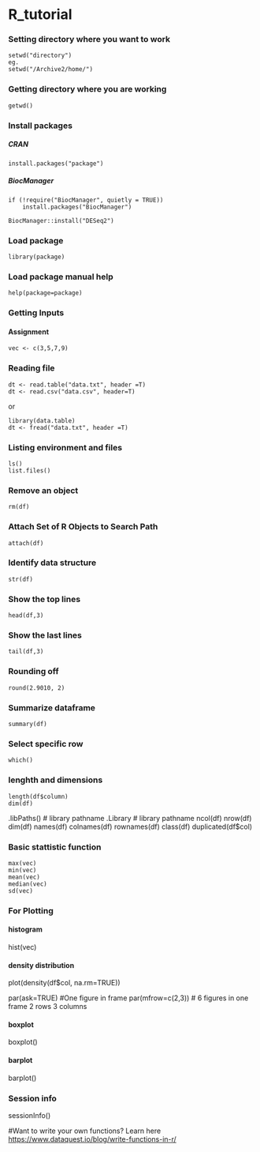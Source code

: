 #  R_tutorial

### Setting directory where you want to work
```
setwd("directory")
eg.
setwd("/Archive2/home/")
```
### Getting directory where you are working
```
getwd()
```

### Install packages
##### CRAN
```
install.packages("package")
```

##### BiocManager
```
if (!require("BiocManager", quietly = TRUE))
    install.packages("BiocManager")

BiocManager::install("DESeq2")
```

### Load package
```
library(package)
```

### Load package manual help
```
help(package=package)
```

### Getting Inputs
#### Assignment
```
vec <- c(3,5,7,9)
```

### Reading file
```
dt <- read.table("data.txt", header =T) 
dt <- read.csv("data.csv", header=T)
```

or

```
library(data.table)
dt <- fread("data.txt", header =T)
```

### Listing environment and files
```
ls()
list.files()
```

### Remove an object
```
rm(df)
```

### Attach Set of R Objects to Search Path
```
attach(df)
```

### Identify data structure
```
str(df)
```
### Show the top lines
```
head(df,3) 
```

### Show the last lines
```
tail(df,3) 
```

### Rounding off
```
round(2.9010, 2)
```

### Summarize dataframe
```
summary(df)
```

### Select specific row
```
which()
```

### lenghth and dimensions 
```
length(df$column)
dim(df)
```


.libPaths()		# library pathname
.Library	# library pathname
ncol(df)
nrow(df)
dim(df)
names(df)
colnames(df)
rownames(df)
class(df)
duplicated(df$col)

### Basic stattistic function
```
max(vec)
min(vec)
mean(vec)
median(vec)
sd(vec)
```
### For Plotting
#### histogram
hist(vec) 
#### density distribution
plot(density(df$col, na.rm=TRUE))				

par(ask=TRUE) #One figure in frame
par(mfrow=c(2,3)) # 6 figures in one frame 2 rows 3 columns

#### boxplot
boxplot()

#### barplot
barplot()

### Session info

sessionInfo()

#Want to write your own functions? Learn here
https://www.dataquest.io/blog/write-functions-in-r/


